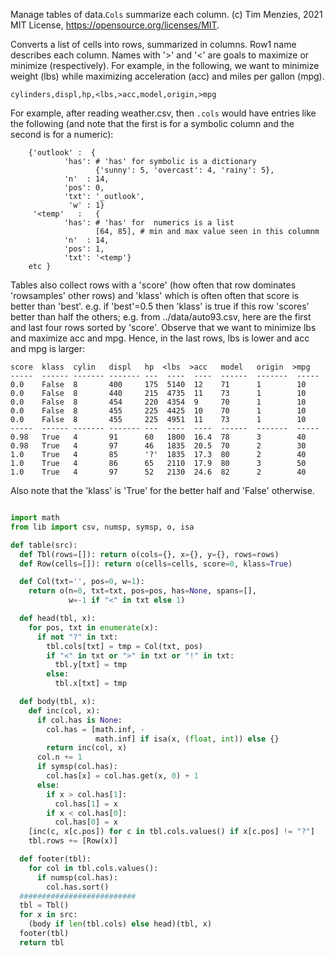 
Manage tables of data.`Cols` summarize each column.
(c) Tim Menzies, 2021 MIT License, https://opensource.org/licenses/MIT.

Converts a list of cells into rows, summarized in columns. Row1
name describes each column.
Names with '>' and '<' are goals to maximize or minimize (respectively). For example, in
the following, we want to minimize weight (lbs) while maximizing acceleration (acc)
and miles per gallon (mpg).

    cylinders,displ,hp,<lbs,>acc,model,origin,>mpg

For example, after reading weather.csv,
then `.cols` would have entries like the following (and note that
the first is for a symbolic column and the second is for a numeric):

```
    {'outlook' :  {
            'has': # 'has' for symbolic is a dictionary
                   {'sunny': 5, 'overcast': 4, 'rainy': 5},
            'n'  : 14,
            'pos': 0,
            'txt': '_outlook',
             'w' : 1}
     '<temp'   :   {
            'has': # 'has' for  numerics is a list
                   [64, 85], # min and max value seen in this columnm
            'n'  : 14,
            'pos': 1,
            'txt': '<temp'}
    etc }
```

Tables also collect rows with a 'score' (how often that row
dominates 'rowsamples' other rows) and 'klass' which is often often
that score is better than 'best'. e.g. if 'best'=0.5 then 'klass' is
true if this row 'scores' better than half the others; e.g. from
../data/auto93.csv, here are the first and last four rows sorted by
'score'. Observe that we want to minimize lbs and maximize acc and mpg.
Hence, in the last rows, lbs is lower and acc and mpg is larger:

    score  klass  cylin   displ   hp  <lbs  >acc   model   origin  >mpg
    -----  ------ ------- ------- ---  ----  ----  ------  -------  -----
    0.0    False  8       400     175  5140  12    71      1        10
    0.0    False  8       440     215  4735  11    73      1        10
    0.0    False  8       454     220  4354  9     70      1        10
    0.0    False  8       455     225  4425  10    70      1        10
    0.0    False  8       455     225  4951  11    73      1        10
    -----  ------ ------- ------- ---  ----  ----  ------  -------  -----
    0.98   True   4       91      60   1800  16.4  78      3        40
    0.98   True   4       97      46   1835  20.5  70      2        30
    1.0    True   4       85      '?'  1835  17.3  80      2        40
    1.0    True   4       86      65   2110  17.9  80      3        50
    1.0    True   4       97      52   2130  24.6  82      2        40

Also note that the 'klass' is 'True' for the better half and 'False'
otherwise.


```python

import math
from lib import csv, numsp, symsp, o, isa

def table(src):
  def Tbl(rows=[]): return o(cols={}, x={}, y={}, rows=rows)
  def Row(cells=[]): return o(cells=cells, score=0, klass=True)

  def Col(txt='', pos=0, w=1):
    return o(n=0, txt=txt, pos=pos, has=None, spans=[],
             w=-1 if "<" in txt else 1)

  def head(tbl, x):
    for pos, txt in enumerate(x):
      if not "?" in txt:
        tbl.cols[txt] = tmp = Col(txt, pos)
        if "<" in txt or ">" in txt or "!" in txt:
          tbl.y[txt] = tmp
        else:
          tbl.x[txt] = tmp

  def body(tbl, x):
    def inc(col, x):
      if col.has is None:
        col.has = [math.inf, -
                   math.inf] if isa(x, (float, int)) else {}
        return inc(col, x)
      col.n += 1
      if symsp(col.has):
        col.has[x] = col.has.get(x, 0) + 1
      else:
        if x > col.has[1]:
          col.has[1] = x
        if x < col.has[0]:
          col.has[0] = x
    [inc(c, x[c.pos]) for c in tbl.cols.values() if x[c.pos] != "?"]
    tbl.rows += [Row(x)]

  def footer(tbl):
    for col in tbl.cols.values():
      if numsp(col.has):
        col.has.sort()
  ##########################
  tbl = Tbl()
  for x in src:
    (body if len(tbl.cols) else head)(tbl, x)
  footer(tbl)
  return tbl
```
